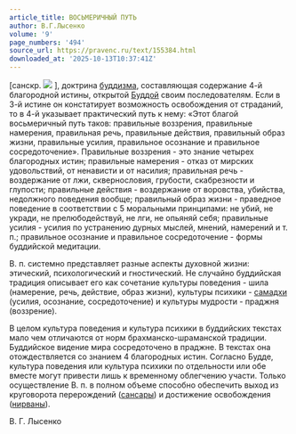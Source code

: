 ```yaml
---
article_title: ВОСЬМЕРИЧНЫЙ ПУТЬ
author: В.Г.Лысенко
volume: '9'
page_numbers: '494'
source_url: https://pravenc.ru/text/155384.html
downloaded_at: '2025-10-13T10:37:41Z'
---
```


[санскр. ![](https://pravenc.ru/char/26310/awf13gikam1rga/image.png) ], доктрина [буддизма](https://pravenc.ru/text/буддизма.html), составляющая содержание 4-й благородной истины, открытой [Буддой](https://pravenc.ru/text/Буддой.html) своим последователям. Если в 3-й истине он констатирует возможность освобождения от страданий, то в 4-й указывает практический путь к нему: 
«Этот благой восьмеричный путь таков: правильные воззрения, правильные намерения, правильная речь, правильные действия, правильный образ жизни, правильные усилия, правильное осознание и правильное сосредоточение». 
Правильные воззрения - это знание четырех благородных истин; правильные намерения - отказ от мирских удовольствий, от ненависти и от насилия; правильная речь - воздержание от лжи, сквернословия, грубости, скабрезности и глупости; правильные действия - воздержание от воровства, убийства, недолжного поведения вообще; правильный образ жизни - праведное поведение в соответствии с 5 моральными принципами: не убий, не укради, не прелюбодействуй, не лги, не опьяняй себя; правильные усилия - усилия по устранению дурных мыслей, мнений, намерений и т. п.; правильное осознание и правильное сосредоточение - формы буддийской медитации.

В. п. системно представляет разные аспекты духовной жизни: этический, психологический и гностический. Не случайно буддийская традиция описывает его как сочетание культуры поведения - шила (намерение, речь, действие, образ жизни), культуры психики - [самадхи](https://pravenc.ru/text/самадхи.html) (усилия, осознание, сосредоточение) и культуры мудрости - праджня (воззрение).

В целом культура поведения и культура психики в буддийских текстах мало чем отличаются от норм брахманско-шраманской традиции. Буддийское видение мира сосредоточено в праджне. В текстах она отождествляется со знанием 4 благородных истин. Согласно Будде, культура поведения или культура психики по отдельности или обе вместе могут привести лишь к временному облегчению участи. Только осуществление В. п. в полном объеме способно обеспечить выход из круговорота перерождений ([сансары](https://pravenc.ru/text/сансары.html)) и достижение освобождения ([нирваны](https://pravenc.ru/text/нирваны.html)).

В.   Г.   Лысенко

